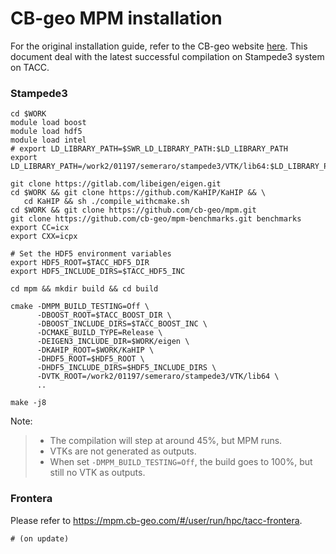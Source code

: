 # CB-geo MPM installation
For the original installation guide, refer to the CB-geo website [here](https://mpm.cb-geo.com/#/). 
This document deal with the latest successful compilation on Stampede3 system on TACC.  

### Stampede3
```shell
cd $WORK
module load boost
module load hdf5
module load intel
# export LD_LIBRARY_PATH=$SWR_LD_LIBRARY_PATH:$LD_LIBRARY_PATH
export LD_LIBRARY_PATH=/work2/01197/semeraro/stampede3/VTK/lib64:$LD_LIBRARY_PATH

git clone https://gitlab.com/libeigen/eigen.git
cd $WORK && git clone https://github.com/KaHIP/KaHIP && \
   cd KaHIP && sh ./compile_withcmake.sh
cd $WORK && git clone https://github.com/cb-geo/mpm.git
git clone https://github.com/cb-geo/mpm-benchmarks.git benchmarks
export CC=icx
export CXX=icpx

# Set the HDF5 environment variables
export HDF5_ROOT=$TACC_HDF5_DIR
export HDF5_INCLUDE_DIRS=$TACC_HDF5_INC

cd mpm && mkdir build && cd build

cmake -DMPM_BUILD_TESTING=Off \
      -DBOOST_ROOT=$TACC_BOOST_DIR \
      -DBOOST_INCLUDE_DIRS=$TACC_BOOST_INC \
      -DCMAKE_BUILD_TYPE=Release \
      -DEIGEN3_INCLUDE_DIR=$WORK/eigen \
      -DKAHIP_ROOT=$WORK/KaHIP \
      -DHDF5_ROOT=$HDF5_ROOT \
      -DHDF5_INCLUDE_DIRS=$HDF5_INCLUDE_DIRS \
      -DVTK_ROOT=/work2/01197/semeraro/stampede3/VTK/lib64 \
      ..

make -j8
```
Note:
> * The compilation will step at around 45%, but MPM runs.
> * VTKs are not generated as outputs.
> * When set `-DMPM_BUILD_TESTING=Off`, the build goes to 100%, but still no VTK as outputs.  

### Frontera
Please refer to https://mpm.cb-geo.com/#/user/run/hpc/tacc-frontera.
```shell
# (on update)
```